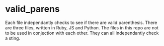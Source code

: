 # valid_parens

Each file independantly checks to see if there are valid parenthesis. There are three files, written in Ruby, JS and Python. The files in this repo are not to be used in conjection with each other. They can all independantly check a sting.